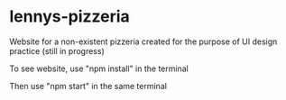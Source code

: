 # lennys-pizzeria
Website for a non-existent pizzeria created for the purpose of UI design practice (still in progress)

To see website, use "npm install" in the terminal

Then use "npm start" in the same terminal
